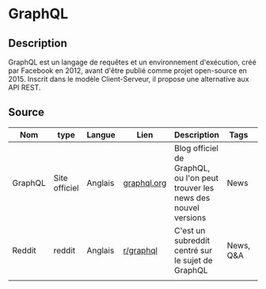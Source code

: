 # GraphQL

## Description

GraphQL est un langage de requêtes et un environnement d'exécution, créé par Facebook en 2012, avant d'être publié comme projet open-source en 2015. Inscrit dans le modèle Client-Serveur, il propose une alternative aux API REST.

## Source

|Nom|type|Langue|Lien|Description|Tags|Note|
|---|---|---|---|---|---|---|
|GraphQL|Site officiel|Anglais|[graphql.org](https://graphql.org/blog/)|Blog officiel de GraphQL, ou l'on peut trouver les news des nouvel versions |News|3 :star:|
|Reddit|reddit|Anglais|[r/graphql](https://www.reddit.com/r/graphql/)|C'est un subreddit centré sur le sujet de GraphQL|News, Q&A|4 :star:|
||||||||
